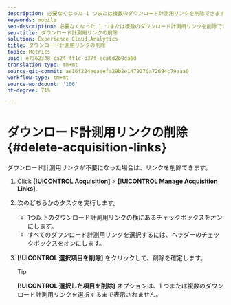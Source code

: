 ```yaml
---
description: 必要なくなった 1 つまたは複数のダウンロード計測用リンクを削除できます。
keywords: mobile
seo-description: 必要なくなった 1 つまたは複数のダウンロード計測用リンクを削除できます。
seo-title: ダウンロード計測用リンクの削除
solution: Experience Cloud,Analytics
title: ダウンロード計測用リンクの削除
topic: Metrics
uuid: e7362348-ca24-4f1c-b37f-eca6d2b0da6d
translation-type: tm+mt
source-git-commit: ae16f224eeaeefa29b2e1479270a72694c79aaa0
workflow-type: tm+mt
source-wordcount: '106'
ht-degree: 71%

---
```



# ダウンロード計測用リンクの削除{#delete-acquisition-links}

ダウンロード計測用リンクが不要になった場合は、リンクを削除できます。

1. Click **[!UICONTROL Acquisition]** > **[!UICONTROL Manage Acquisition Links]**.
1. 次のどちらかのタスクを実行します。

   * 1つ以上のダウンロード計測用リンクの横にあるチェックボックスをオンにします。
   * すべてのダウンロード計測用リンクを選択するには、ヘッダーのチェックボックスをオンにします。

1. **[!UICONTROL 選択項目を削除]** をクリックして、削除を確定します。

   >[!TIP]
   >
   >**[!UICONTROL 選択した項目を削除]** オプションは、1 つまたは複数のダウンロード計測用リンクを選択するまで表示されません。

